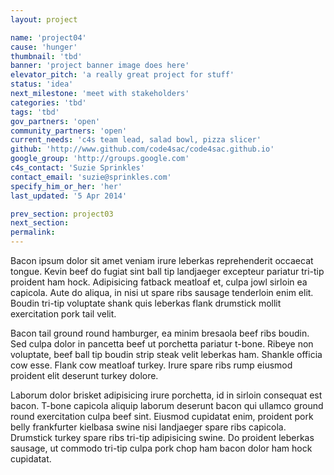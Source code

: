 ```yaml
---
layout: project

name: 'project04'
cause: 'hunger'
thumbnail: 'tbd'
banner: 'project banner image does here'
elevator_pitch: 'a really great project for stuff'
status: 'idea'
next_milestone: 'meet with stakeholders'
categories: 'tbd'
tags: 'tbd'
gov_partners: 'open'
community_partners: 'open'
current_needs: 'c4s team lead, salad bowl, pizza slicer'
github: 'http://www.github.com/code4sac/code4sac.github.io'
google_group: 'http://groups.google.com'
c4s_contact: 'Suzie Sprinkles'
contact_email: 'suzie@sprinkles.com'
specify_him_or_her: 'her'
last_updated: '5 Apr 2014'

prev_section: project03
next_section: 
permalink: 
---
```


<!-- Add project description text here! -->

Bacon ipsum dolor sit amet veniam irure leberkas reprehenderit occaecat tongue. Kevin beef do fugiat sint ball tip landjaeger excepteur pariatur tri-tip proident ham hock. Adipisicing fatback meatloaf et, culpa jowl sirloin ea capicola. Aute do aliqua, in nisi ut spare ribs sausage tenderloin enim elit. Boudin tri-tip voluptate shank quis leberkas flank drumstick mollit exercitation pork tail velit.

Bacon tail ground round hamburger, ea minim bresaola beef ribs boudin. Sed culpa dolor in pancetta beef ut porchetta pariatur t-bone. Ribeye non voluptate, beef ball tip boudin strip steak velit leberkas ham. Shankle officia cow esse. Flank cow meatloaf turkey. Irure spare ribs rump eiusmod proident elit deserunt turkey dolore.

Laborum dolor brisket adipisicing irure porchetta, id in sirloin consequat est bacon. T-bone capicola aliquip laborum deserunt bacon qui ullamco ground round exercitation culpa beef sint. Eiusmod cupidatat enim, proident pork belly frankfurter kielbasa swine nisi landjaeger spare ribs capicola. Drumstick turkey spare ribs tri-tip adipisicing swine. Do proident leberkas sausage, ut commodo tri-tip culpa pork chop ham bacon dolor ham hock cupidatat.




  